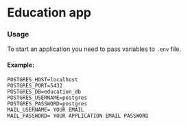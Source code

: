 # Education app
### Usage

To start an application you need to pass variables to `.env` file.
#### Example:

```agsl
POSTGRES_HOST=localhost
POSTGRES_PORT=5432
POSTGRES_DB=education_db
POSTGRES_USERNAME=postgres
POSTGRES_PASSWORD=postgres
MAIL_USERNAME= YOUR EMAIL
MAIL_PASSWORD= YOUR APPLICATION EMAIL PASSWORD
```